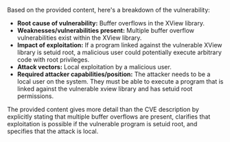 Based on the provided content, here's a breakdown of the vulnerability:

*   **Root cause of vulnerability:** Buffer overflows in the XView library.
*   **Weaknesses/vulnerabilities present:** Multiple buffer overflow vulnerabilities exist within the XView library.
*   **Impact of exploitation:** If a program linked against the vulnerable XView library is setuid root, a malicious user could potentially execute arbitrary code with root privileges.
*   **Attack vectors:** Local exploitation by a malicious user.
*   **Required attacker capabilities/position:** The attacker needs to be a local user on the system. They must be able to execute a program that is linked against the vulnerable xview library and has setuid root permissions.

The provided content gives more detail than the CVE description by explicitly stating that multiple buffer overflows are present, clarifies that exploitation is possible if the vulnerable program is setuid root, and specifies that the attack is local.